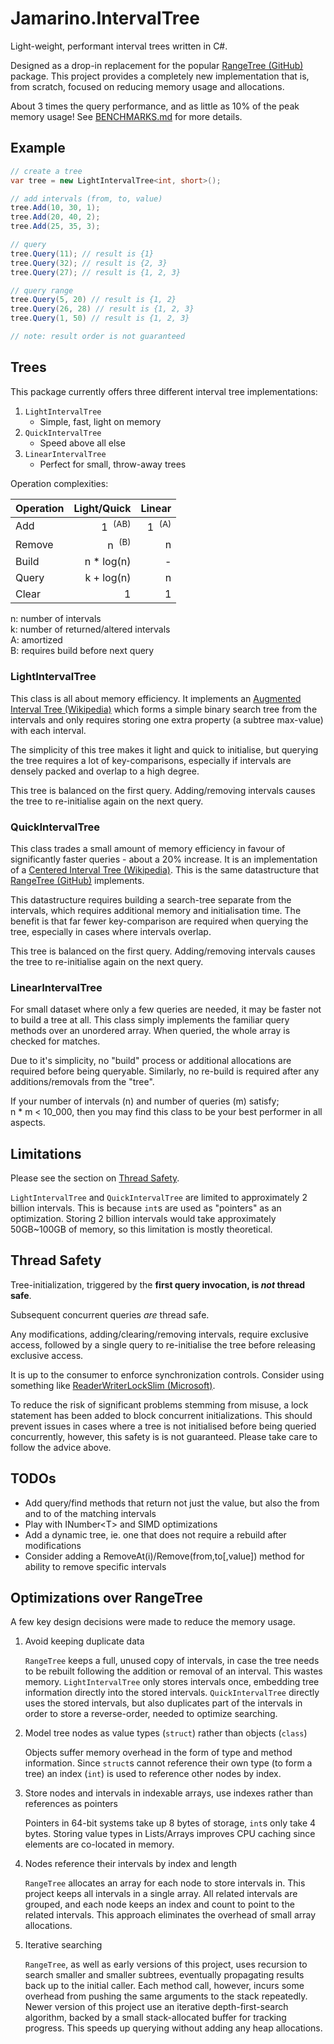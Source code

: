 # Jamarino.IntervalTree

Light-weight, performant interval trees written in C#.

Designed as a drop-in replacement for the popular [RangeTree (GitHub)](https://github.com/mbuchetics/RangeTree) package. This project provides a completely new implementation that is, from scratch, focused on reducing memory usage and allocations.

About 3 times the query performance, and as little as 10% of the peak memory usage! See [BENCHMARKS.md](BENCHMARKS.md) for more details.

## Example

```csharp
// create a tree
var tree = new LightIntervalTree<int, short>();

// add intervals (from, to, value)
tree.Add(10, 30, 1);
tree.Add(20, 40, 2);
tree.Add(25, 35, 3);

// query
tree.Query(11); // result is {1}
tree.Query(32); // result is {2, 3}
tree.Query(27); // result is {1, 2, 3}

// query range
tree.Query(5, 20) // result is {1, 2}
tree.Query(26, 28) // result is {1, 2, 3}
tree.Query(1, 50) // result is {1, 2, 3}

// note: result order is not guaranteed
```

## Trees

This package currently offers three different interval tree implementations:

1. `LightIntervalTree`
    * Simple, fast, light on memory
1. `QuickIntervalTree`
    * Speed above all else
1. `LinearIntervalTree`
    * Perfect for small, throw-away trees

Operation complexities:

| Operation |             Light/Quick |                 Linear |
|-----------|------------------------:|-----------------------:|
| Add       | 1 &nbsp;<sup>(AB)</sup> | 1 &nbsp;<sup>(A)</sup> |
| Remove    |  n &nbsp;<sup>(B)</sup> |                      n |
| Build     |              n * log(n) |                      - |
| Query     |              k + log(n) |                      n |
| Clear     |                       1 |                      1 |

n: number of intervals<br>
k: number of returned/altered intervals<br>
A: amortized<br>
B: requires build before next query

### LightIntervalTree

This class is all about memory efficiency. It implements an [Augmented Interval Tree (Wikipedia)](https://en.wikipedia.org/wiki/Interval_tree#Augmented_tree) which forms a simple binary search tree from the intervals and only requires storing one extra property (a subtree max-value) with each interval.

The simplicity of this tree makes it light and quick to initialise, but querying the tree requires a lot of key-comparisons, especially if intervals are densely packed and overlap to a high degree.

This tree is balanced on the first query. Adding/removing intervals causes the tree to re-initialise again on the next query.

### QuickIntervalTree

This class trades a small amount of memory efficiency in favour of significantly faster queries - about a 20% increase. It is an implementation of a [Centered Interval Tree (Wikipedia)](https://en.wikipedia.org/wiki/Interval_tree#Centered_interval_tree). This is the same datastructure that [RangeTree (GitHub)](https://github.com/mbuchetics/RangeTree) implements.

This datastructure requires building a search-tree separate from the intervals, which requires additional memory and initialisation time. The benefit is that far fewer key-comparison are required when querying the tree, especially in cases where intervals overlap.

This tree is balanced on the first query. Adding/removing intervals causes the tree to re-initialise again on the next query.

### LinearIntervalTree

For small dataset where only a few queries are needed, it may be faster not to build a tree at all. This class simply implements the familiar query methods over an unordered array. When queried, the whole array is checked for matches.

Due to it's simplicity, no "build" process or additional allocations are required before being queryable. Similarly, no re-build is required after any additions/removals from the "tree".

If your number of intervals (n) and number of queries (m) satisfy; n&nbsp;*&nbsp;m&nbsp;<&nbsp;10_000, then you may find this class to be your best performer in all aspects.

## Limitations

Please see the section on [Thread Safety](#thread-safety).

`LightIntervalTree` and `QuickIntervalTree` are limited to approximately 2 billion intervals. This is because `int`s are used as "pointers" as an optimization. Storing 2 billion intervals would take approximately 50GB~100GB of memory, so this limitation is mostly theoretical.

## Thread Safety

Tree-initialization, triggered by the **first query invocation, is _not_ thread safe**.

Subsequent concurrent queries _are_ thread safe.

Any modifications, adding/clearing/removing intervals, require exclusive access, followed by a single query to re-initialise the tree before releasing exclusive access.

It is up to the consumer to enforce synchronization controls.
Consider using something like [ReaderWriterLockSlim (Microsoft)](https://docs.microsoft.com/en-us/dotnet/api/system.threading.readerwriterlockslim).

To reduce the risk of significant problems stemming from misuse, a lock statement has been added to block concurrent initializations. This should prevent issues in cases where a tree is not initialised before being queried concurrently, however, this safety is is not guaranteed. Please take care to follow the advice above.


## TODOs

* Add query/find methods that return not just the value, but also the from and to of the matching intervals
* Play with INumber\<T\> and SIMD optimizations
* Add a dynamic tree, ie. one that does not require a rebuild after modifications
* Consider adding a RemoveAt(i)/Remove(from,to\[,value\]) method for ability to remove specific intervals


## Optimizations over RangeTree

A few key design decisions were made to reduce the memory usage.

1. Avoid keeping duplicate data

    `RangeTree` keeps a full, unused copy of intervals, in case the tree needs to be rebuilt following the addition or removal of an interval. This wastes memory.
    `LightIntervalTree` only stores intervals once, embedding tree information directly into the stored intervals. `QuickIntervalTree` directly uses the stored intervals, but also duplicates part of the intervals in order to store a reverse-order, needed to optimize searching.

1. Model tree nodes as value types (`struct`) rather than objects (`class`)

    Objects suffer memory overhead in the form of type and method information. Since `struct`s cannot reference their own type (to form a tree) an index (`int`) is used to reference other nodes by index.

1. Store nodes and intervals in indexable arrays, use indexes rather than references as pointers

    Pointers in 64-bit systems take up 8 bytes of storage, `int`s only take 4 bytes. Storing value types in Lists/Arrays improves CPU caching since elements are co-located in memory.

1. Nodes reference their intervals by index and length

    `RangeTree` allocates an array for each node to store intervals in. This project keeps all intervals in a single array. All related intervals are grouped, and each node keeps an index and count to point to the related intervals. This approach eliminates the overhead of small array allocations.

1. Iterative searching

    `RangeTree`, as well as early versions of this project, uses recursion to search smaller and smaller subtrees, eventually propagating results back up to the initial caller. Each method call, however, incurs some overhead from pushing the same arguments to the stack repeatedly. Newer version of this project use an iterative depth-first-search algorithm, backed by a small stack-allocated buffer for tracking progress. This speeds up querying without adding any heap allocations.
